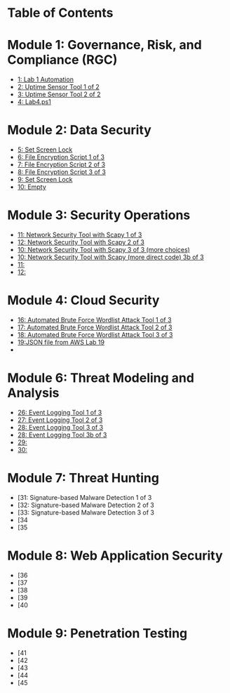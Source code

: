# Table of Contents

# Module 1: Governance, Risk, and Compliance (RGC)
- [1: Lab 1 Automation](Lab1.ps1)
- [2: Uptime Sensor Tool 1 of 2](Challenge2.py)
- [3: Uptime Sensor Tool 2 of 2](Challenge3.py)
- [4: Lab4.ps1](Lab4.ps1)

# Module 2: Data Security
- [5: Set Screen Lock](Lab1.ps1) 
- [6: File Encryption Script 1 of 3](Challenge6.py)
- [7: File Encryption Script 2 of 3](Challenge7.py)
- [8: File Encryption Script 3 of 3](Challenge8.py)
- [9: Set Screen Lock](Lab1.ps1) 
- [10: Empty](Challenge6.py)

# Module 3: Security Operations
- [11: Network Security Tool with Scapy 1 of 3](Challenge11.py)
- [12: Network Security Tool with Scapy 2 of 3](Challenge12.py)
- [10: Network Security Tool with Scapy 3 of 3 (more choices)](Challenge13.py)
- [10: Network Security Tool with Scapy (more direct code) 3b of 3](Challenge13b.py)
- [11:  ](Challenge7.py)
- [12: ](Challenge8.py)

# Module 4: Cloud Security
- [16: Automated Brute Force Wordlist Attack Tool 1 of 3](Challenge16.py)
- [17: Automated Brute Force Wordlist Attack Tool 2 of 3](Challenge17.py)
- [18: Automated Brute Force Wordlist Attack Tool 3 of 3](Challenge18.py)
- [19:JSON file from AWS Lab 19](Challenge19.json)
- 
# Module 6: Threat Modeling and Analysis
- [26: Event Logging Tool 1  of 3](Challenge26.py)
- [27: Event Logging Tool 2  of 3](Challenge27.py)
- [28: Event Logging Tool 3  of 3](Challenge28.py)
- [28: Event Logging Tool 3b of 3](Challenge28b.py)
- [29:  ](Challenge29.py)
- [30:  ](Challenge30.py)

# Module 7: Threat Hunting
- [31: Signature-based Malware Detection 1 of 3
- [32: Signature-based Malware Detection 2 of 3
- [33: Signature-based Malware Detection 3 of 3
- [34
- [35

# Module 8: Web Application Security
- [36
- [37
- [38
- [39
- [40

# Module 9: Penetration Testing
- [41
- [42
- [43
- [44
- [45
